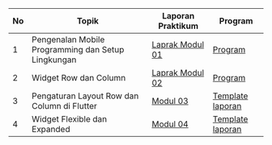 | No | Topik | Laporan Praktikum | Program |
|---|---|---|---|
| 1 | Pengenalan Mobile Programming dan Setup Lingkungan | [Laprak Modul 01](https://github.com/kharismarmdhn/MobileProgramming_107/blob/Modul-1/230605110107_Kharisma%20Romadhon_Laporan%20Praktikum%20Md1_Kelas%20E.pdf) | [Program](https://github.com/kharismarmdhn/MobileProgramming_107/blob/Modul-1/main.dart) |
| 2 | Widget Row dan Column | [Laprak Modul 02](https://github.com/kharismarmdhn/MobileProgramming_107/blob/Modul-2/230605110107_Kharisma%20Romadhon_Laporan%20Praktikum%20Md2_Kelas%20E.pdf) | [Program](https://github.com/kharismarmdhn/MobileProgramming_107/blob/Modul-2/main.dart) |
| 3 | Pengaturan Layout Row dan Column di Flutter | [Modul 03](https://github.com/uqifumi/uqifumi/blob/main/Modul%2003.pdf) | [Template laporan](https://github.com/uqifumi/uqifumi/blob/main/Template%20Laporan.docx) |
| 4 | Widget Flexible dan Expanded | [Modul 04](https://github.com/uqifumi/uqifumi/blob/main/Modul%2004.pdf) | [Template laporan](https://github.com/uqifumi/uqifumi/blob/main/Template%20Laporan.docx) |
